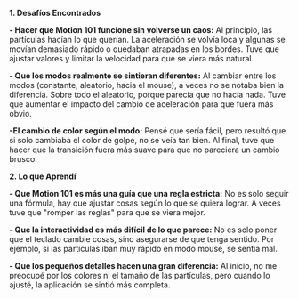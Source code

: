 **1. Desafíos Encontrados**

**- Hacer que Motion 101 funcione sin volverse un caos:** Al principio, las partículas hacían lo que querían. La aceleración se volvía loca y algunas se movían demasiado rápido o quedaban atrapadas en los bordes. Tuve que ajustar valores y limitar la velocidad para que se viera más natural.

**- Que los modos realmente se sintieran diferentes:** Al cambiar entre los modos (constante, aleatorio, hacia el mouse), a veces no se notaba bien la diferencia. Sobre todo el aleatorio, porque parecía que no hacía nada. Tuve que aumentar el impacto del cambio de aceleración para que fuera más obvio.

**-El cambio de color según el modo:** Pensé que sería fácil, pero resultó que si solo cambiaba el color de golpe, no se veía tan bien. Al final, tuve que hacer que la transición fuera más suave para que no pareciera un cambio brusco.

**2. Lo que Aprendí**

**- Que Motion 101 es más una guía que una regla estricta:** No es solo seguir una fórmula, hay que ajustar cosas según lo que se quiera lograr. A veces tuve que "romper las reglas" para que se viera mejor.

**- Que la interactividad es más difícil de lo que parece:** No es solo poner que el teclado cambie cosas, sino asegurarse de que tenga sentido. Por ejemplo, si las partículas iban muy rápido en modo mouse, se sentía mal.

**- Que los pequeños detalles hacen una gran diferencia:** Al inicio, no me preocupé por los colores ni el tamaño de las partículas, pero cuando lo ajusté, la aplicación se sintió más completa.
